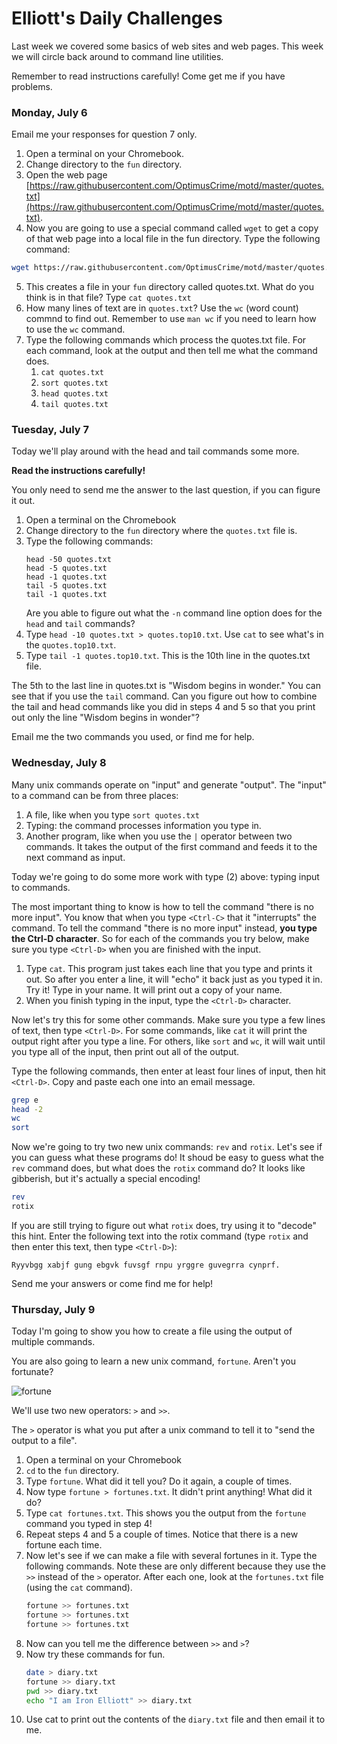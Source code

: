 # Elliott's Daily Challenges

Last week we covered some basics of web sites and web pages.  This week we will circle back around to command line utilities.

Remember to read instructions carefully!  Come get me if you have problems.

### Monday, July 6

Email me your responses for question 7 only.

1. Open a terminal on your Chromebook.
2. Change directory to the `fun` directory.
3. Open the web page [https://raw.githubusercontent.com/OptimusCrime/motd/master/quotes.txt](https://raw.githubusercontent.com/OptimusCrime/motd/master/quotes.txt).
4. Now you are going to use a special command called `wget` to get a copy of that web page into a local file in the fun directory.  Type the following command:
```bash
wget https://raw.githubusercontent.com/OptimusCrime/motd/master/quotes.txt
```
5. This creates a file in your `fun` directory called quotes.txt.  What do you think is in that file?  Type `cat quotes.txt`
6. How many lines of text are in `quotes.txt`?  Use the `wc` (word count) commnd to find out.  Remember to use `man wc` if you need to learn how to use the `wc` command.
7. Type the following commands which process the quotes.txt file.  For each command, look at the output and then tell me what the command does.
    1. `cat quotes.txt`
    2. `sort quotes.txt`
    3. `head quotes.txt`
    4. `tail quotes.txt`

### Tuesday, July 7

Today we'll play around with the head and tail commands some more.

**Read the instructions carefully!**

You only need to send me the answer to the last question, if you can figure it out.

1. Open a terminal on the Chromebook
2. Change directory to the `fun` directory where the `quotes.txt` file is.
3. Type the following commands:
    ```
    head -50 quotes.txt
    head -5 quotes.txt
    head -1 quotes.txt
    tail -5 quotes.txt
    tail -1 quotes.txt
    ```
    Are you able to figure out what the `-n` command line option does for the `head` and `tail` commands?
4. Type `head -10 quotes.txt > quotes.top10.txt`.  Use `cat` to see what's in the `quotes.top10.txt`.
5. Type `tail -1 quotes.top10.txt`.  This is the 10th line in the quotes.txt file.

The 5th to the last line in quotes.txt is "Wisdom begins in wonder."  You can see that if you use the `tail` command.
Can you figure out how to combine the tail and head commands like you did in steps 4 and 5 so that you print out only the line "Wisdom begins in wonder"?

Email me the two commands you used, or find me for help.

### Wednesday, July 8

Many unix commands operate on "input" and generate "output".  The "input" to a command can be from three places:
1. A file, like when you type `sort quotes.txt`
2. Typing: the command processes information you type in.
3. Another program, like when you use the `|` operator between two commands.  It takes the output of the first command and feeds it to the next command as input.

Today we're going to do some more work with type (2) above: typing input to commands.

The most important thing to know is how to tell the command "there is no more input".  You know that when you type `<Ctrl-C>` that it "interrupts" the command.  To tell the command "there is no more input" instead, __you type the Ctrl-D character__.  So for each of the commands you try below, make sure you type `<Ctrl-D>` when you are finished with the input.

1. Type `cat`.  This program just takes each line that you type and prints it out.  So after you enter a line, it will "echo" it back just as you typed it in.  Try it!  Type in your name.  It will print out a copy of your name.
2. When you finish typing in the input, type the `<Ctrl-D>` character.

Now let's try this for some other commands.  Make sure you type a few lines of text, then type `<Ctrl-D>`.  For some commands, like `cat` it will print the output right after you type a line.  For others, like `sort` and `wc`, it will wait until you type all of the input, then print out all of the output.

Type the following commands, then enter at least four lines of input, then hit `<Ctrl-D>`.  Copy and paste each one into an email message.

```bash
grep e
head -2
wc
sort
```

Now we're going to try two new unix commands: `rev` and `rotix`.  Let's see if you can guess what these programs do!  It shoud be easy to guess what the `rev` command does, but what does the `rotix` command do?  It looks like gibberish, but it's actually a special encoding!

```bash
rev
rotix
```

If you are still trying to figure out what `rotix` does, try using it to "decode" this hint. Enter the following text into the rotix command (type `rotix` and then enter this text, then type `<Ctrl-D>`):
```
Ryyvbgg xabjf gung ebgvk fuvsgf rnpu yrggre guvegrra cynprf.
```

Send me your answers or come find me for help!

### Thursday, July 9

Today I'm going to show you how to create a file using the output of multiple commands.

You are also going to learn a new unix command, `fortune`.  Aren't you fortunate?

![fortune](https://www.horoscope.com/images-US/games/game-fortune-cookie-1.png)

We'll use two new operators: `>` and `>>`.

The `>` operator is what you put after a unix command to tell it to "send the output to a file".

1. Open a terminal on your Chromebook
2. `cd` to the `fun` directory.
3. Type `fortune`.  What did it tell you?  Do it again, a couple of times.
4. Now type `fortune > fortunes.txt`.  It didn't print anything!  What did it do?
5. Type `cat fortunes.txt`.  This shows you the output from the `fortune` command you typed in step 4!
6. Repeat steps 4 and 5 a couple of times.  Notice that there is a new fortune each time.
7. Now let's see if we can make a file with several fortunes in it.  Type the following commands.  Note these are only different because they use the `>>` instead of the `>` operator.  After each one, look at the `fortunes.txt` file (using the `cat` command).
    ```bash
    fortune >> fortunes.txt
    fortune >> fortunes.txt
    fortune >> fortunes.txt
    ```
8. Now can you tell me the difference between `>>` and `>`?
9. Now try these commands for fun.
    ```bash
    date > diary.txt
    fortune >> diary.txt
    pwd >> diary.txt
    echo "I am Iron Elliott" >> diary.txt
    ```
10. Use cat to print out the contents of the `diary.txt` file and then email it to me.
